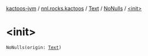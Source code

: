 [kactoos-jvm](../../../index.md) / [nnl.rocks.kactoos](../../index.md) / [Text](../index.md) / [NoNulls](index.md) / [&lt;init&gt;](./-init-.md)

# &lt;init&gt;

`NoNulls(origin: `[`Text`](../index.md)`)`